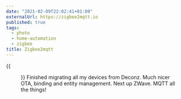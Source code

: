 ```yaml
---
date: "2021-02-09T22:02:41+01:00"
externalUrl: https://zigbee2mqtt.io
published: true
tags:
  - photo
  - home-automation
  - zigbee
title: Zigbee2mqtt
---
```


{{<figure alt="Zigbee2mqtt" src="/images/2021-02-09-Zigbee2mqtt.jpg" width="1280">}}
Finished migrating all my devices from Deconz. Much nicer OTA, binding and entity management. Next up ZWave. MQTT all
the things!
